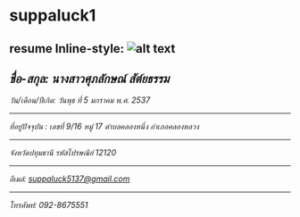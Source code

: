 # suppaluck1
resume
Inline-style: 
![alt text](https://github.com/adam-p/markdown-here/raw/master/src/common/images/.jpg "Logo Title Text 1")
---
***ชื่อ-สกุล: นางสาวศุภลักษณ์  สัต์ยธรรม***
---
*วัน/เดือน/ปีเกิด: วันพุธ ที่ 5 มกราคม พ.ศ. 2537*

---
*ที่อยู่ปัจจุบัน : เลขที่ 9/16 หมู่ 17 ตำบลคลองหนึ่ง อำเภอคลองหลวง*

---
*จังหวัดปทุมธานี รหัสไปรษณีย์  12120*

---
*อีเมล์: suppaluck5137@gmail.com*

---
*โทรศัพท์: 092-8675551*







